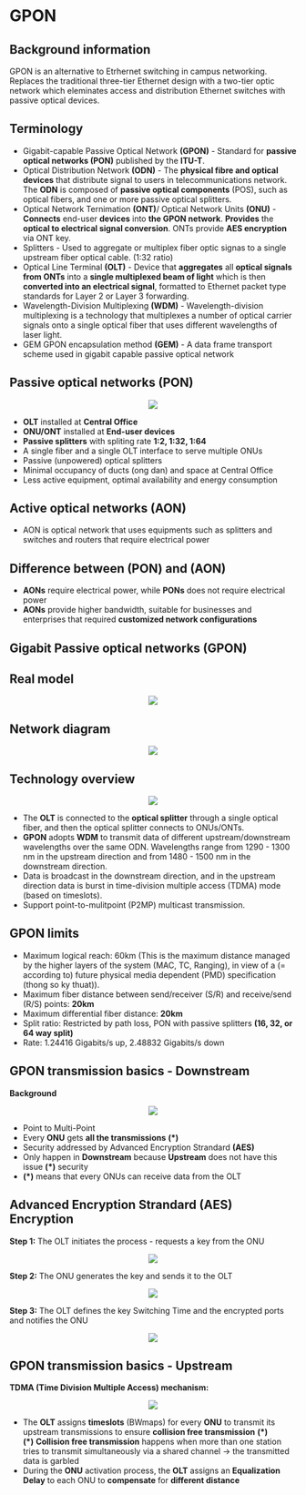 # GPON
## Background information
GPON is an alternative to Etrhernet switching in campus networking. Replaces the traditional three-tier Ethernet design with a two-tier optic network which eleminates access and distribution Ethernet switches with passive optical devices.
## Terminology
- Gigabit-capable Passive Optical Network **(GPON)** - Standard for **passive optical networks (PON)** published by the **ITU-T**.
- Optical Distribution Network **(ODN)** - The **physical fibre and optical devices** that distribute signal to users in telecommunications network. The **ODN** is composed of **passive optical components** (POS), such as optical fibers, and one or more passive optical splitters.
- Optical Network Ternimation **(ONT)**/ Optical Network Units **(ONU)** - **Connects** end-user **devices** into **the GPON network**. **Provides** the **optical to electrical signal conversion**. ONTs provide **AES encryption** via ONT key.
- Splitters - Used to aggregate or multiplex fiber optic signas to a single upstream fiber optical cable. (1:32 ratio)
- Optical Line Terminal **(OLT)** - Device that **aggregates** all **optical signals from ONTs** into a **single multiplexed beam of light** which is then **converted into an electrical signal**, formatted to Ethernet packet type standards for Layer 2 or Layer 3 forwarding.
- Wavelength-Division Multiplexing **(WDM)** - Wavelength-division multiplexing is a technology that multiplexes a number of optical carrier signals onto a single optical fiber that uses different wavelengths of laser light.
- GEM GPON encapsulation method **(GEM)** - A data frame transport scheme used in gigabit capable passive optical network

## Passive optical networks (PON)
<p align="center">
  <img src="https://github.com/user-attachments/assets/14380424-341d-4439-b00d-5097b891b050">
</p>

- **OLT** installed at **Central Office**
- **ONU/ONT** installed at **End-user devices**
- **Passive splitters** with spliting rate **1:2, 1:32, 1:64**
- A single fiber and a single OLT interface to serve multiple ONUs
- Passive (unpowered) optical splitters
- Minimal occupancy of ducts (ong dan) and space at Central Office
- Less active equipment, optimal availability and energy consumption

## Active optical networks (AON)
- AON is optical network that uses equipments such as splitters and switches and routers that require electrical power

## Difference between (PON) and (AON)
- **AONs** require electrical power, while **PONs** does not require electrical power
- **AONs** provide higher bandwidth, suitable for businesses and enterprises that required **customized network configurations**

## Gigabit Passive optical networks (GPON)

## Real model
<p align="center">
  <img src="https://github.com/user-attachments/assets/469ba37b-fad9-4db2-a28e-0004247fd83a">
</p>

## Network diagram
<p align="center">
  <img src="https://github.com/user-attachments/assets/6133fd3c-fc2b-4fc2-bc8b-8fa9df51670c">
</p>

## Technology overview
<p align="center">
  <img src="https://github.com/user-attachments/assets/c6c669c7-9e75-4dab-99c3-12143d22c3d9">
</p>

- The **OLT** is connected to the **optical splitter** through a single optical fiber, and then the optical splitter connects to ONUs/ONTs.
- **GPON** adopts **WDM** to transmit data of different upstream/downstream wavelengths over the same ODN. Wavelengths range from 1290 - 1300 nm in the upstream direction and from 1480 - 1500 nm in the downstream direction.
- Data is broadcast in the downstream direction, and in the upstream direction data is burst in time-division multiple access (TDMA) mode (based on timeslots).
- Support point-to-mulitpoint (P2MP) multicast transmission.

## GPON limits
- Maximum logical reach: 60km (This is the maximum distance managed by the higher layers of the system (MAC, TC, Ranging), in view of a (= according to) future physical media dependent (PMD) specification (thong so ky thuat)).
- Maximum fiber distance between send/receiver (S/R) and receive/send (R/S) points: **20km**
- Maximum differential fiber distance: **20km**
- Split ratio: Restricted by path loss, PON with passive splitters **(16, 32, or 64 way split)**
- Rate: 1.24416 Gigabits/s up, 2.48832 Gigabits/s down

## GPON transmission basics - Downstream
**Background**
<p align="center">
  <img src="https://github.com/user-attachments/assets/6a53fd5b-b6ea-41f9-9af9-b33d9f3cf555">
</p>

- Point to Multi-Point
- Every **ONU** gets **all the transmissions** **(*)**
- Security addressed by Advanced Encryption Strandard **(AES)**
- Only happen in **Downstream** because **Upstream** does not have this issue **(*)** security
- **(*)** means that every ONUs can receive data from the OLT
  
## Advanced Encryption Strandard (AES) Encryption
**Step 1:** The OLT initiates the process - requests a key from the ONU
<p align="center">
  <img src="https://github.com/user-attachments/assets/d234407a-abb1-40d3-8176-a83e98f12b63">
</p>

**Step 2:** The ONU generates the key and sends it to the OLT
<p align="center">
  <img src="https://github.com/user-attachments/assets/29193327-f016-4fec-960c-374cc4250cc0">
</p>

**Step 3:** The OLT defines the key Switching Time and the encrypted ports and notifies the ONU
<p align="center">
  <img src="https://github.com/user-attachments/assets/30618953-0286-4ed3-a1ac-3b679b82b281">
</p>

## GPON transmission basics - Upstream
**TDMA (Time Division Multiple Access) mechanism:**
<p align="center">
  <img src="https://github.com/user-attachments/assets/19ad5543-b74f-435e-b9ce-008f84ba59e8">
</p>

- The **OLT** assigns **timeslots** (BWmaps) for every **ONU** to transmit its upstream transmissions to ensure **collision free transmission** **(*)** <br />
**(*)** **Collision free transmission** happens when more than one station tries to transmit simultaneously via a shared channel -> the transmitted data is garbled
- During the **ONU** activation process, the **OLT** assigns an **Equalization Delay** to each ONU to **compensate** for **different distance**
